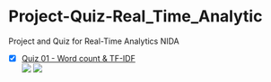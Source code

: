 # Project-Quiz-Real_Time_Analytic
Project and Quiz for Real-Time Analytics NIDA

- [x] [Quiz 01 - Word count & TF-IDF](https://github.com/E4RTTH/Project-Quiz-Real_Time_Analytic/tree/main/Quiz%2001%20-%20Word%20count%20%26%20TF-IDF)
<br /> ![](https://img.shields.io/badge/NLP-TF--IDF-orange) ![](https://img.shields.io/badge/Kafka-Connect-blue)
